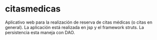 # citasmedicas
Aplicativo web para la realización de reserva de citas médicas (o citas en general). La aplicación está realizada en jsp y el framework struts.
La persistencia esta maneja con DAO.
